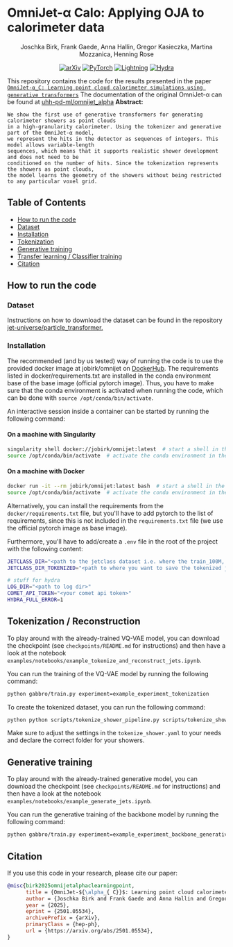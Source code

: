 # OmniJet-α Calo: Applying OJA to calorimeter data

<div style="text-align: center;">
Joschka Birk, Frank Gaede, Anna Hallin, Gregor Kasieczka, Martina Mozzanica, Henning Rose

[![arXiv](https://img.shields.io/badge/arXiv-2501.05534-red)](https://arxiv.org/abs/2501.05534)
[![PyTorch](https://img.shields.io/badge/PyTorch-2.2-orange)](https://pytorch.org)
[![Lightning](https://img.shields.io/badge/Lightning-2.2.1-purple)](https://lightning.ai)
[![Hydra](https://img.shields.io/badge/Hydra-1.3-blue)](https://hydra.cc)
</div>

This repository contains the code for the results presented in the paper [`OmniJet-α_C: Learning point cloud calorimeter simulations using generative transformers`](https://arxiv.org/abs/2501.05534)
The documentation of the original OmniJet-α can be found at [uhh-pd-ml/omnijet_alpha](https://github.com/uhh-pd-ml/omnijet_alpha)
**Abstract:**

```
We show the first use of generative transformers for generating calorimeter showers as point clouds
in a high-granularity calorimeter. Using the tokenizer and generative part of the OmniJet-α model,
we represent the hits in the detector as sequences of integers. This model allows variable-length
sequences, which means that it supports realistic shower development and does not need to be
conditioned on the number of hits. Since the tokenization represents the showers as point clouds,
the model learns the geometry of the showers without being restricted to any particular voxel grid.
```

## Table of Contents

- [How to run the code](#how-to-run-the-code)
- [Dataset](#dataset)
- [Installation](#installation)
- [Tokenization](#tokenization)
- [Generative training](#generative-training)
- [Transfer learning / Classifier training](#transfer-learning--classifier-training)
- [Citation](#citation)

## How to run the code

### Dataset

Instructions on how to download the dataset can be found in the repository [jet-universe/particle_transformer.](https://github.com/FLC-QU-hep/getting_high)

### Installation

The recommended (and by us tested) way of running the code is to use the provided docker image at jobirk/omnijet on [DockerHub](https://hub.docker.com/r/jobirk/omnijet). The requirements listed in docker/requirements.txt are installed in the conda environment base of the base image (official pytorch image). Thus, you have to make sure that the conda environment is activated when running the code, which can be done with `source /opt/conda/bin/activate`.

An interactive session inside a container can be started by running the following command:

#### On a machine with Singularity

```sh
singularity shell docker://jobirk/omnijet:latest  # start a shell in the container
source /opt/conda/bin/activate  # activate the conda environment in the container
```

#### On a machine with Docker

```sh
docker run -it --rm jobirk/omnijet:latest bash  # start a shell in the container
source /opt/conda/bin/activate  # activate the conda environment in the container
```

Alternatively, you can install the requirements from the `docker/requirements.txt` file, but you'll have to add pytorch to the list of requirements, since this is not included in the `requirements.txt` file (we use the official pytorch image as base image).

Furthermore, you'll have to add/create a `.env` file in the root of the project with the following content:

```sh
JETCLASS_DIR="<path to the jetclass dataset i.e. where the train_100M, val_5M, .. folders are>"
JETCLASS_DIR_TOKENIZED="<path to where you want to save the tokenized jetclass dataset>"

# stuff for hydra
LOG_DIR="<path to log dir>"
COMET_API_TOKEN="<your comet api token>"
HYDRA_FULL_ERROR=1
```

## Tokenization / Reconstruction

To play around with the already-trained VQ-VAE model, you can download the checkpoint (see `checkpoints/README.md` for instructions) and then have a look at the notebook `examples/notebooks/example_tokenize_and_reconstruct_jets.ipynb`.

You can run the training of the VQ-VAE model by running the following command:

```sh
python gabbro/train.py experiment=example_experiment_tokenization
```

To create the tokenized dataset, you can run the following command:

```sh
python python scripts/tokenize_shower_pipeline.py scripts/tokenize_shower.yaml
```

Make sure to adjust the settings in the `tokenize_shower.yaml` to your needs and declare the correct folder for your showers.

## Generative training

To play around with the already-trained generative model, you can download the checkpoint (see `checkpoints/README.md` for instructions) and then have a look at the notebook `examples/notebooks/example_generate_jets.ipynb`.

You can run the generative training of the backbone model by running the following command:

```sh
python gabbro/train.py experiment=example_experiment_backbone_generative
```

## Citation

If you use this code in your research, please cite our paper:

```bibtex
@misc{birk2025omnijetalphaclearningpoint,
      title = {OmniJet-${\alpha_{ C}}$: Learning point cloud calorimeter simulations using generative transformers},
      author = {Joschka Birk and Frank Gaede and Anna Hallin and Gregor Kasieczka and Martina Mozzanica and Henning Rose},
      year = {2025},
      eprint = {2501.05534},
      archivePrefix = {arXiv},
      primaryClass = {hep-ph},
      url = {https://arxiv.org/abs/2501.05534},
}
```
